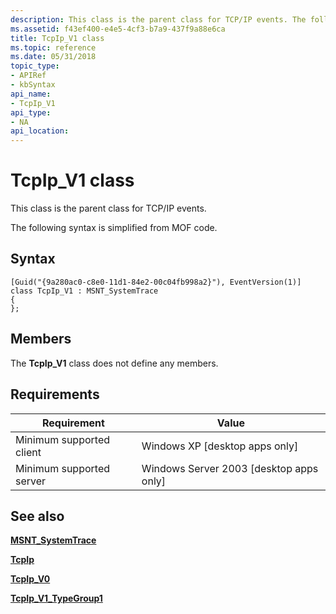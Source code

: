 ```yaml
---
description: This class is the parent class for TCP/IP events. The following syntax is simplified from MOF code.
ms.assetid: f43ef400-e4e5-4cf3-b7a9-437f9a88e6ca
title: TcpIp_V1 class
ms.topic: reference
ms.date: 05/31/2018
topic_type: 
- APIRef
- kbSyntax
api_name: 
- TcpIp_V1
api_type: 
- NA
api_location: 
---
```


# TcpIp\_V1 class

This class is the parent class for TCP/IP events.

The following syntax is simplified from MOF code.

## Syntax

``` syntax
[Guid("{9a280ac0-c8e0-11d1-84e2-00c04fb998a2}"), EventVersion(1)]
class TcpIp_V1 : MSNT_SystemTrace
{
};
```

## Members

The **TcpIp\_V1** class does not define any members.

## Requirements



| Requirement | Value |
|-------------------------------------|------------------------------------------------------|
| Minimum supported client<br/> | Windows XP \[desktop apps only\]<br/>          |
| Minimum supported server<br/> | Windows Server 2003 \[desktop apps only\]<br/> |



## See also

<dl> <dt>

[**MSNT\_SystemTrace**](msnt-systemtrace.md)
</dt> <dt>

[**TcpIp**](tcpip.md)
</dt> <dt>

[**TcpIp\_V0**](tcpip-v0.md)
</dt> <dt>

[**TcpIp\_V1\_TypeGroup1**](tcpip-v1-typegroup1.md)
</dt> </dl>

 

 




